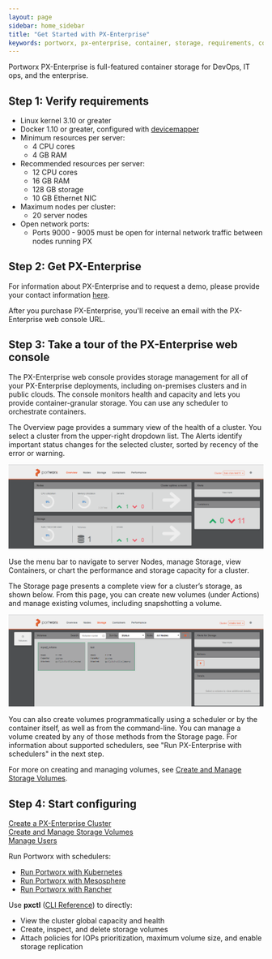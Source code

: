 ```yaml
---
layout: page
sidebar: home_sidebar
title: "Get Started with PX-Enterprise"
keywords: portworx, px-enterprise, container, storage, requirements, console
---
```

Portworx PX-Enterprise is full-featured container storage for DevOps, IT ops, and the enterprise.

## Step 1: Verify requirements

* Linux kernel 3.10 or greater
* Docker 1.10 or greater, configured with [devicemapper](https://docs.docker.com/engine/userguide/storagedriver/device-mapper-driver/#/configure-docker-with-devicemapper)
* Minimum resources per server:
  * 4 CPU cores
  * 4 GB RAM
* Recommended resources per server:
  * 12 CPU cores
  * 16 GB RAM
  * 128 GB storage
  * 10 GB Ethernet NIC
* Maximum nodes per cluster:
    * 20 server nodes
* Open network ports:
  * Ports 9000 - 9005 must be open for internal network traffic between nodes running PX

## Step 2: Get PX-Enterprise

For information about PX-Enterprise and to request a demo, please provide your contact information [here](http://na-sj15.marketo.com/lp/126-NHQ-240/request_a_demo.html).

After you purchase PX-Enterprise, you'll receive an email with the PX-Enterprise web console URL.

## Step 3: Take a tour of the PX-Enterprise web console

The PX-Enterprise web console provides storage management for all of your PX-Enterprise deployments, including on-premises clusters and in public clouds. The console monitors health and capacity and lets you provide container-granular storage. You can use any scheduler to orchestrate containers.

The Overview page provides a summary view of the health of a cluster. You select a cluster from the upper-right dropdown list. The Alerts identify important status changes for the selected cluster, sorted by recency of the error or warning.

![Overview page in Portworx console](images/overview.png "Overview page in Portworx console")

Use the menu bar to navigate to server Nodes, manage Storage, view Containers, or chart the performance and storage capacity for a cluster.

The Storage page presents a complete view for a cluster’s storage, as shown below. From this page, you can create new volumes (under Actions) and manage existing volumes, including snapshotting a volume.

![Storage page in Portworx console](images/storage-actions.png "Storage page in Portworx console")

You can also create volumes programmatically using a scheduler or by the container itself, as well as from the command-line. You can manage a volume created by any of those methods from the Storage page. For information about supported schedulers, see "Run PX-Enterprise with schedulers" in the next step.

For more on creating and managing volumes, see [Create and Manage Storage Volumes](create-manage-storage-volumes.html).

## Step 4: Start configuring

[Create a PX-Enterprise Cluster](create-px-enterprise-cluster.html)  <br/>
[Create and Manage Storage Volumes](create-manage-storage-volumes.html)  <br/>
[Manage Users](manage-users-groups.html)

Run Portworx with schedulers:

* [Run Portworx with Kubernetes](run-with-k8s.html)
* [Run Portworx with Mesosphere](run-with-mesosphere.html)
* [Run Portworx with Rancher](run-with-rancher.html)

Use **pxctl** ([CLI Reference](cli-reference.html)) to directly:

* View the cluster global capacity and health
* Create, inspect, and delete storage volumes
* Attach policies for IOPs prioritization, maximum volume size, and enable storage replication

